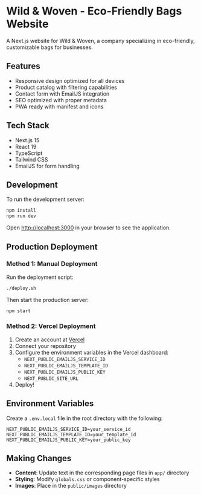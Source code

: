 # Wild & Woven - Eco-Friendly Bags Website

A Next.js website for Wild & Woven, a company specializing in eco-friendly, customizable bags for businesses.

## Features

- Responsive design optimized for all devices
- Product catalog with filtering capabilities
- Contact form with EmailJS integration
- SEO optimized with proper metadata
- PWA ready with manifest and icons

## Tech Stack

- Next.js 15
- React 19
- TypeScript
- Tailwind CSS
- EmailJS for form handling

## Development

To run the development server:

```bash
npm install
npm run dev
```

Open [http://localhost:3000](http://localhost:3000) in your browser to see the application.

## Production Deployment

### Method 1: Manual Deployment

Run the deployment script:

```bash
./deploy.sh
```

Then start the production server:

```bash
npm start
```

### Method 2: Vercel Deployment

1. Create an account at [Vercel](https://vercel.com)
2. Connect your repository
3. Configure the environment variables in the Vercel dashboard:
   - `NEXT_PUBLIC_EMAILJS_SERVICE_ID`
   - `NEXT_PUBLIC_EMAILJS_TEMPLATE_ID`
   - `NEXT_PUBLIC_EMAILJS_PUBLIC_KEY`
   - `NEXT_PUBLIC_SITE_URL`
4. Deploy!

## Environment Variables

Create a `.env.local` file in the root directory with the following:

```
NEXT_PUBLIC_EMAILJS_SERVICE_ID=your_service_id
NEXT_PUBLIC_EMAILJS_TEMPLATE_ID=your_template_id
NEXT_PUBLIC_EMAILJS_PUBLIC_KEY=your_public_key
```

## Making Changes

- **Content**: Update text in the corresponding page files in `app/` directory
- **Styling**: Modify `globals.css` or component-specific styles
- **Images**: Place in the `public/images` directory
